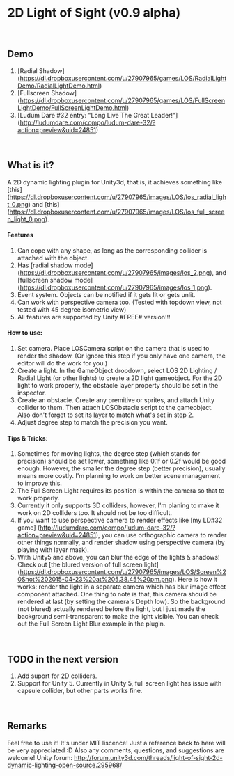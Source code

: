 # 2D Light of Sight (v0.9 alpha)
<br>

###

## Demo
1. [Radial Shadow] (https://dl.dropboxusercontent.com/u/27907965/games/LOS/RadialLightDemo/RadialLightDemo.html)
2. [Fullscreen Shadow] (https://dl.dropboxusercontent.com/u/27907965/games/LOS/FullScreenLightDemo/FullScreenLightDemo.html)
3. [Ludum Dare #32 entry: "Long Live The Great Leader!"] (http://ludumdare.com/compo/ludum-dare-32/?action=preview&uid=24851)

<br>

## What is it?
A 2D dynamic lighting plugin for Unity3d, that is, it achieves something like [this] (https://dl.dropboxusercontent.com/u/27907965/images/LOS/los_radial_light_0.png) and [this] (https://dl.dropboxusercontent.com/u/27907965/images/LOS/los_full_screen_light_0.png).

#### Features
1. Can cope with any shape, as long as the corresponding collider is attached with the object.
2. Has [radial shadow mode] (https://dl.dropboxusercontent.com/u/27907965/images/los_2.png), and [fullscreen shadow mode] (https://dl.dropboxusercontent.com/u/27907965/images/los_1.png).
3. Event system. Objects can be notified if it gets lit or gets unlit.
4. Can work with perspective camera too. (Tested with topdown view, not tested with 45 degree isometric view)
5. All features are supported by Unity #FREE# version!!!

#### How to use:
1. Set camera. Place LOSCamera script on the camera that is used to render the shadow. (Or ignore this step if you only have one camera, the editor will do the work for you.)
2. Create a light. In the GameObject dropdown, select LOS 2D Lighting / Radial Light (or other lights) to create a 2D light gameobject. For the 2D light to work properly, the obstacle layer property should be set in the inspector. 
3. Create an obstacle. Create any premitive or sprites, and attach Unity collider to them. Then attach LOSObstacle script to the gameobject. Also don't forget to set its layer to match what's set in step 2.
4. Adjust degree step to match the precision you want.

#### Tips & Tricks:
1. Sometimes for moving lights, the degree step (which stands for precision) should be set lower, something like 0.1f or 0.2f would be good enough. However, the smaller the degree step (better precision), usually means more costly. I'm planning to work on better scene management to improve this.
2. The Full Screen Light requires its position is within the camera so that to work properly.
3. Currently it only supports 3D colliders, however, I'm planing to make it work on 2D colliders too. It should not be too difficult.
4. If you want to use perspective camera to render effects like [my LD#32 game] (http://ludumdare.com/compo/ludum-dare-32/?action=preview&uid=24851), you can use orthographic camera to render other things normally, and render shadow using perspective camera (by playing with layer mask).
5. With Unity5 and above, you can blur the edge of the lights & shadows! Check out [the blured version of full screen light] (https://dl.dropboxusercontent.com/u/27907965/images/LOS/Screen%20Shot%202015-04-23%20at%205.38.45%20pm.png). Here is how it works: render the light in a separate camera which has blur image effect component attached. One thing to note is that, this camera should be rendered at last (by setting the camera's Depth low). So the background (not blured) actually rendered before the light, but I just made the background semi-transparent to make the light visible. You can check out the Full Screen Light Blur example in the plugin.


<br>

## TODO in the next version
1. Add suport for 2D colliders.
2. Support for Unity 5. Currently in Unity 5, full screen light has issue with capsule collider, but other parts works fine.


<br>

## Remarks
Feel free to use it! It's under MIT liscence!
Just a reference back to here will be very appreciated :D
Also any comments, questions, and suggestions are welcome!
Unity forum: http://forum.unity3d.com/threads/light-of-sight-2d-dynamic-lighting-open-source.295968/
